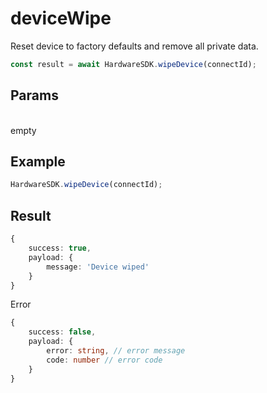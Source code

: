 # deviceWipe

Reset device to factory defaults and remove all private data.

```typescript
const result = await HardwareSDK.wipeDevice(connectId);
```

## Params

\
empty

## Example

```typescript
HardwareSDK.wipeDevice(connectId);
```

## Result

```typescript
{
    success: true,
    payload: {
        message: 'Device wiped'
    }
}
```

Error

```typescript
{
    success: false,
    payload: {
        error: string, // error message
        code: number // error code
    }
}
```
